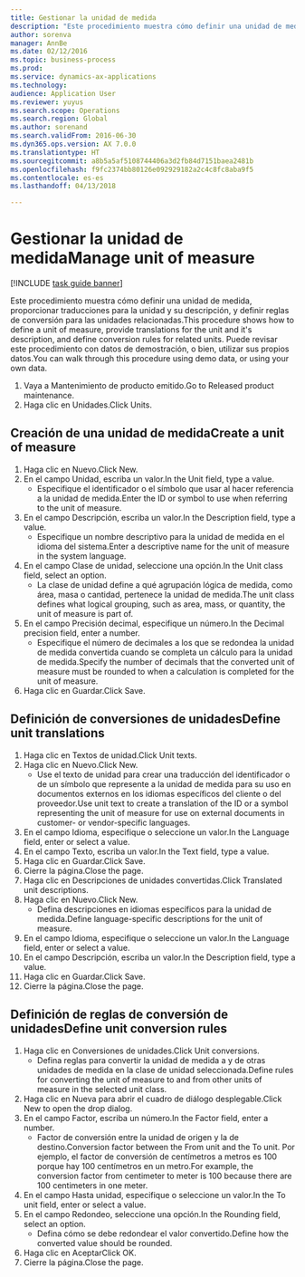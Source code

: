 ```yaml
--- 
title: Gestionar la unidad de medida
description: "Este procedimiento muestra cómo definir una unidad de medida, proporcionar traducciones para la unidad y su descripción, y definir reglas de conversión para las unidades relacionadas."
author: sorenva
manager: AnnBe
ms.date: 02/12/2016
ms.topic: business-process
ms.prod: 
ms.service: dynamics-ax-applications
ms.technology: 
audience: Application User
ms.reviewer: yuyus
ms.search.scope: Operations
ms.search.region: Global
ms.author: sorenand
ms.search.validFrom: 2016-06-30
ms.dyn365.ops.version: AX 7.0.0
ms.translationtype: HT
ms.sourcegitcommit: a8b5a5af5108744406a3d2fb84d7151baea2481b
ms.openlocfilehash: f9fc2374bb80126e092929182a2c4c8fc8aba9f5
ms.contentlocale: es-es
ms.lasthandoff: 04/13/2018

---
```

# <a name="manage-unit-of-measure"></a><span data-ttu-id="4e56b-103">Gestionar la unidad de medida</span><span class="sxs-lookup"><span data-stu-id="4e56b-103">Manage unit of measure</span></span>

[!INCLUDE [task guide banner](../../includes/task-guide-banner.md)]

<span data-ttu-id="4e56b-104">Este procedimiento muestra cómo definir una unidad de medida, proporcionar traducciones para la unidad y su descripción, y definir reglas de conversión para las unidades relacionadas.</span><span class="sxs-lookup"><span data-stu-id="4e56b-104">This procedure shows how to define a unit of measure, provide translations for the unit and it's description, and define conversion rules for related units.</span></span> <span data-ttu-id="4e56b-105">Puede revisar este procedimiento con datos de demostración, o bien, utilizar sus propios datos.</span><span class="sxs-lookup"><span data-stu-id="4e56b-105">You can walk through this procedure using demo data, or using your own data.</span></span>

1. <span data-ttu-id="4e56b-106">Vaya a Mantenimiento de producto emitido.</span><span class="sxs-lookup"><span data-stu-id="4e56b-106">Go to Released product maintenance.</span></span>
2. <span data-ttu-id="4e56b-107">Haga clic en Unidades.</span><span class="sxs-lookup"><span data-stu-id="4e56b-107">Click Units.</span></span>

## <a name="create-a-unit-of-measure"></a><span data-ttu-id="4e56b-108">Creación de una unidad de medida</span><span class="sxs-lookup"><span data-stu-id="4e56b-108">Create a unit of measure</span></span>
1. <span data-ttu-id="4e56b-109">Haga clic en Nuevo.</span><span class="sxs-lookup"><span data-stu-id="4e56b-109">Click New.</span></span>
2. <span data-ttu-id="4e56b-110">En el campo Unidad, escriba un valor.</span><span class="sxs-lookup"><span data-stu-id="4e56b-110">In the Unit field, type a value.</span></span>
    * <span data-ttu-id="4e56b-111">Especifique el identificador o el símbolo que usar al hacer referencia a la unidad de medida.</span><span class="sxs-lookup"><span data-stu-id="4e56b-111">Enter the ID or symbol to use when referring to the unit of measure.</span></span>  
3. <span data-ttu-id="4e56b-112">En el campo Descripción, escriba un valor.</span><span class="sxs-lookup"><span data-stu-id="4e56b-112">In the Description field, type a value.</span></span>
    * <span data-ttu-id="4e56b-113">Especifique un nombre descriptivo para la unidad de medida en el idioma del sistema.</span><span class="sxs-lookup"><span data-stu-id="4e56b-113">Enter a descriptive name for the unit of measure in the system language.</span></span>  
4. <span data-ttu-id="4e56b-114">En el campo Clase de unidad, seleccione una opción.</span><span class="sxs-lookup"><span data-stu-id="4e56b-114">In the Unit class field, select an option.</span></span>
    * <span data-ttu-id="4e56b-115">La clase de unidad define a qué agrupación lógica de medida, como área, masa o cantidad, pertenece la unidad de medida.</span><span class="sxs-lookup"><span data-stu-id="4e56b-115">The unit class defines what logical grouping, such as area, mass, or quantity, the unit of measure is part of.</span></span>  
5. <span data-ttu-id="4e56b-116">En el campo Precisión decimal, especifique un número.</span><span class="sxs-lookup"><span data-stu-id="4e56b-116">In the Decimal precision field, enter a number.</span></span>
    * <span data-ttu-id="4e56b-117">Especifique el número de decimales a los que se redondea la unidad de medida convertida cuando se completa un cálculo para la unidad de medida.</span><span class="sxs-lookup"><span data-stu-id="4e56b-117">Specify the number of decimals that the converted unit of measure must be rounded to when a calculation is completed for the unit of measure.</span></span>  
6. <span data-ttu-id="4e56b-118">Haga clic en Guardar.</span><span class="sxs-lookup"><span data-stu-id="4e56b-118">Click Save.</span></span>

## <a name="define-unit-translations"></a><span data-ttu-id="4e56b-119">Definición de conversiones de unidades</span><span class="sxs-lookup"><span data-stu-id="4e56b-119">Define unit translations</span></span>
1. <span data-ttu-id="4e56b-120">Haga clic en Textos de unidad.</span><span class="sxs-lookup"><span data-stu-id="4e56b-120">Click Unit texts.</span></span>
2. <span data-ttu-id="4e56b-121">Haga clic en Nuevo.</span><span class="sxs-lookup"><span data-stu-id="4e56b-121">Click New.</span></span>
    * <span data-ttu-id="4e56b-122">Use el texto de unidad para crear una traducción del identificador o de un símbolo que represente a la unidad de medida para su uso en documentos externos en los idiomas específicos del cliente o del proveedor.</span><span class="sxs-lookup"><span data-stu-id="4e56b-122">Use unit text to create a translation of the ID or a symbol representing the unit of measure for use on external documents in customer- or vendor-specific languages.</span></span>  
3. <span data-ttu-id="4e56b-123">En el campo Idioma, especifique o seleccione un valor.</span><span class="sxs-lookup"><span data-stu-id="4e56b-123">In the Language field, enter or select a value.</span></span>
4. <span data-ttu-id="4e56b-124">En el campo Texto, escriba un valor.</span><span class="sxs-lookup"><span data-stu-id="4e56b-124">In the Text field, type a value.</span></span>
5. <span data-ttu-id="4e56b-125">Haga clic en Guardar.</span><span class="sxs-lookup"><span data-stu-id="4e56b-125">Click Save.</span></span>
6. <span data-ttu-id="4e56b-126">Cierre la página.</span><span class="sxs-lookup"><span data-stu-id="4e56b-126">Close the page.</span></span>
7. <span data-ttu-id="4e56b-127">Haga clic en Descripciones de unidades convertidas.</span><span class="sxs-lookup"><span data-stu-id="4e56b-127">Click Translated unit descriptions.</span></span>
8. <span data-ttu-id="4e56b-128">Haga clic en Nuevo.</span><span class="sxs-lookup"><span data-stu-id="4e56b-128">Click New.</span></span>
    * <span data-ttu-id="4e56b-129">Defina descripciones en idiomas específicos para la unidad de medida.</span><span class="sxs-lookup"><span data-stu-id="4e56b-129">Define language-specific descriptions for the unit of measure.</span></span>  
9. <span data-ttu-id="4e56b-130">En el campo Idioma, especifique o seleccione un valor.</span><span class="sxs-lookup"><span data-stu-id="4e56b-130">In the Language field, enter or select a value.</span></span>
10. <span data-ttu-id="4e56b-131">En el campo Descripción, escriba un valor.</span><span class="sxs-lookup"><span data-stu-id="4e56b-131">In the Description field, type a value.</span></span>
11. <span data-ttu-id="4e56b-132">Haga clic en Guardar.</span><span class="sxs-lookup"><span data-stu-id="4e56b-132">Click Save.</span></span>
12. <span data-ttu-id="4e56b-133">Cierre la página.</span><span class="sxs-lookup"><span data-stu-id="4e56b-133">Close the page.</span></span>

## <a name="define-unit-conversion-rules"></a><span data-ttu-id="4e56b-134">Definición de reglas de conversión de unidades</span><span class="sxs-lookup"><span data-stu-id="4e56b-134">Define unit conversion rules</span></span>
1. <span data-ttu-id="4e56b-135">Haga clic en Conversiones de unidades.</span><span class="sxs-lookup"><span data-stu-id="4e56b-135">Click Unit conversions.</span></span>
    * <span data-ttu-id="4e56b-136">Defina reglas para convertir la unidad de medida a y de otras unidades de medida en la clase de unidad seleccionada.</span><span class="sxs-lookup"><span data-stu-id="4e56b-136">Define rules for converting the unit of measure to and from other units of measure in the selected unit class.</span></span>  
2. <span data-ttu-id="4e56b-137">Haga clic en Nueva para abrir el cuadro de diálogo desplegable.</span><span class="sxs-lookup"><span data-stu-id="4e56b-137">Click New to open the drop dialog.</span></span>
3. <span data-ttu-id="4e56b-138">En el campo Factor, escriba un número.</span><span class="sxs-lookup"><span data-stu-id="4e56b-138">In the Factor field, enter a number.</span></span>
    * <span data-ttu-id="4e56b-139">Factor de conversión entre la unidad de origen y la de destino.</span><span class="sxs-lookup"><span data-stu-id="4e56b-139">Conversion factor between the From unit and the To unit.</span></span> <span data-ttu-id="4e56b-140">Por ejemplo, el factor de conversión de centímetros a metros es 100 porque hay 100 centímetros en un metro.</span><span class="sxs-lookup"><span data-stu-id="4e56b-140">For example, the conversion factor from centimeter to meter is 100 because there are 100 centimeters in one meter.</span></span>  
4. <span data-ttu-id="4e56b-141">En el campo Hasta unidad, especifique o seleccione un valor.</span><span class="sxs-lookup"><span data-stu-id="4e56b-141">In the To unit field, enter or select a value.</span></span>
5. <span data-ttu-id="4e56b-142">En el campo Redondeo, seleccione una opción.</span><span class="sxs-lookup"><span data-stu-id="4e56b-142">In the Rounding field, select an option.</span></span>
    * <span data-ttu-id="4e56b-143">Defina cómo se debe redondear el valor convertido.</span><span class="sxs-lookup"><span data-stu-id="4e56b-143">Define how the converted value should be rounded.</span></span>  
6. <span data-ttu-id="4e56b-144">Haga clic en Aceptar</span><span class="sxs-lookup"><span data-stu-id="4e56b-144">Click OK.</span></span>
7. <span data-ttu-id="4e56b-145">Cierre la página.</span><span class="sxs-lookup"><span data-stu-id="4e56b-145">Close the page.</span></span>


